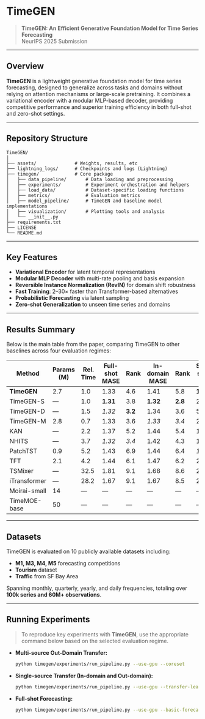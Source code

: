 # TimeGEN

> **TimeGEN: An Efficient Generative Foundation Model for Time Series Forecasting**  
> NeurIPS 2025 Submission

---

## Overview

**TimeGEN** is a lightweight generative foundation model for time series forecasting, designed to generalize across tasks and domains without relying on attention mechanisms or large-scale pretraining. It combines a variational encoder with a modular MLP-based decoder, providing competitive performance and superior training efficiency in both full-shot and zero-shot settings.

---

## Repository Structure


```
TimeGEN/
│
├── assets/              # Weights, results, etc
├── lightning_logs/      # Checkpoints and logs (Lightning)
├── timegen/             # Core package
│   ├── data_pipeline/       # Data loading and preprocessing
│   ├── experiments/         # Experiment orchestration and helpers
│   ├── load_data/           # Dataset-specific loading functions
│   ├── metrics/             # Evaluation metrics
│   ├── model_pipeline/      # TimeGEN and baseline model implementations
│   ├── visualization/       # Plotting tools and analysis
│   └── __init__.py
├── requirements.txt
├── LICENSE
└── README.md
```


---

## Key Features

- **Variational Encoder** for latent temporal representations  
- **Modular MLP Decoder** with multi-rate pooling and basis expansion  
- **Reversible Instance Normalization (RevIN)** for domain shift robustness  
- **Fast Training**: 2–30× faster than Transformer-based alternatives  
- **Probabilistic Forecasting** via latent sampling  
- **Zero-shot Generalization** to unseen time series and domains  

---

## Results Summary

Below is the main table from the paper, comparing TimeGEN to other baselines across four evaluation regimes:

| Method         | Params (M) | Rel. Time | Full-shot MASE | Rank | In-domain MASE | Rank | Single-source MASE | Rank | Multi-source MASE | Rank |
|----------------|-------------|-----------|------------------|------|------------------|------|----------------------|------|---------------------|------|
| **TimeGEN**     | 2.7         | 1.0       | 1.33             | 4.6  | 1.41             | 5.8  | **1.93**             | **3.8**  | **1.55**             | **2.4**  |
| TimeGEN-S       | —           | 1.0       | **1.31**         | 3.8  | **1.32**         | **2.8**  | 2.50                 | 5.6  | —                   | —    |
| TimeGEN-D       | —           | 1.5       | _1.32_           | **3.2**  | 1.34             | 3.6  | 5.97                 | 5.7  | —                   | —    |
| TimeGEN-M       | 2.8         | 0.7       | 1.33             | 3.6  | _1.33_           | _3.4_  | 2.72                 | _4.5_  | 1.98                 | _2.5_  |
| KAN             | —           | 2.2       | 1.37             | 5.2  | 1.44             | 5.4  | 11.12                | 6.2  | —                   | —    |
| NHITS           | —           | 3.7       | _1.32_           | _3.4_  | 1.42             | 4.3  | 166.95               | 6.6  | —                   | —    |
| PatchTST        | 0.9         | 5.2       | 1.43             | 6.9  | 1.44             | 6.4  | _1.99_               | 4.5  | 1.62                 | 3.5  |
| TFT             | 2.1         | 4.2       | 1.44             | 6.1  | 1.47             | 6.2  | 2.17                 | 5.0  | 1.70                 | 4.1  |
| TSMixer         | —           | 32.5      | 1.81             | 9.1  | 1.68             | 8.6  | 2.16                 | 6.3  | —                   | —    |
| iTransformer    | —           | 28.2      | 1.67             | 9.1  | 1.67             | 8.5  | 2.43                 | 6.7  | —                   | —    |
| Moirai-small    | 14          | —         | —                | —    | —                | —    | —                    | —    | _1.61_               | 3.3  |
| TimeMOE-base    | 50          | —         | —                | —    | —                | —    | —                    | —    | 1.83                 | 5.2  |

---

## Datasets

TimeGEN is evaluated on 10 publicly available datasets including:

- **M1, M3, M4, M5** forecasting competitions
- **Tourism** dataset
- **Traffic** from SF Bay Area

Spanning monthly, quarterly, yearly, and daily frequencies, totaling over **100k series and 60M+ observations**.

---

## Running Experiments

> To reproduce key experiments with **TimeGEN**, use the appropriate command below based on the selected evaluation regime.


- **Multi-source Out-Domain Transfer:**
  ```bash
  python timegen/experiments/run_pipeline.py --use-gpu --coreset
  ```
- **Single-source Transfer (In-domain and Out-domain):**
  ```bash
  python timegen/experiments/run_pipeline.py --use-gpu --transfer-learning
  ```
- **Full-shot Forecasting:**
  ```bash
  python timegen/experiments/run_pipeline.py --use-gpu --basic-forecasting
  ```
